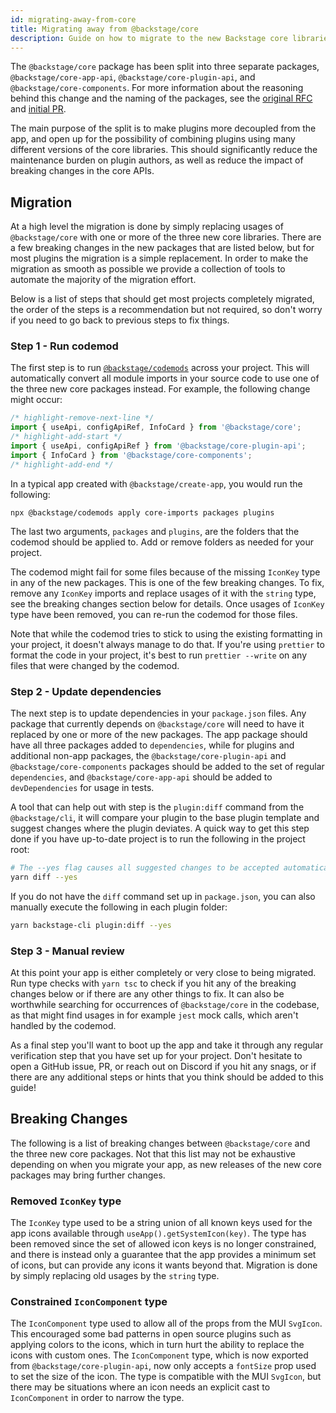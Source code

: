 ```yaml
---
id: migrating-away-from-core
title: Migrating away from @backstage/core
description: Guide on how to migrate to the new Backstage core libraries.
---
```


The `@backstage/core` package has been split into three separate packages,
`@backstage/core-app-api`, `@backstage/core-plugin-api`, and
`@backstage/core-components`. For more information about the reasoning behind
this change and the naming of the packages, see the
[original RFC](https://github.com/backstage/backstage/issues/4872) and
[initial PR](https://github.com/backstage/backstage/pull/5825).

The main purpose of the split is to make plugins more decoupled from the app,
and open up for the possibility of combining plugins using many different
versions of the core libraries. This should significantly reduce the maintenance
burden on plugin authors, as well as reduce the impact of breaking changes in
the core APIs.

## Migration

At a high level the migration is done by simply replacing usages of
`@backstage/core` with one or more of the three new core libraries. There are a
few breaking changes in the new packages that are listed below, but for most
plugins the migration is a simple replacement. In order to make the migration as
smooth as possible we provide a collection of tools to automate the majority of
the migration effort.

Below is a list of steps that should get most projects completely migrated, the
order of the steps is a recommendation but not required, so don't worry if you
need to go back to previous steps to fix things.

### Step 1 - Run codemod

The first step is to run
[`@backstage/codemods`](https://www.npmjs.com/package/@backstage/codemods)
across your project. This will automatically convert all module imports in your
source code to use one of the three new core packages instead. For example, the
following change might occur:

```ts
/* highlight-remove-next-line */
import { useApi, configApiRef, InfoCard } from '@backstage/core';
/* highlight-add-start */
import { useApi, configApiRef } from '@backstage/core-plugin-api';
import { InfoCard } from '@backstage/core-components';
/* highlight-add-end */
```

In a typical app created with `@backstage/create-app`, you would run the
following:

```shell
npx @backstage/codemods apply core-imports packages plugins
```

The last two arguments, `packages` and `plugins`, are the folders that the
codemod should be applied to. Add or remove folders as needed for your project.

The codemod might fail for some files because of the missing `IconKey` type in
any of the new packages. This is one of the few breaking changes. To fix, remove
any `IconKey` imports and replace usages of it with the `string` type, see the
breaking changes section below for details. Once usages of `IconKey` type have
been removed, you can re-run the codemod for those files.

Note that while the codemod tries to stick to using the existing formatting in
your project, it doesn't always manage to do that. If you're using `prettier` to
format the code in your project, it's best to run `prettier --write` on any
files that were changed by the codemod.

### Step 2 - Update dependencies

The next step is to update dependencies in your `package.json` files. Any
package that currently depends on `@backstage/core` will need to have it
replaced by one or more of the new packages. The app package should have all
three packages added to `dependencies`, while for plugins and additional non-app
packages, the `@backstage/core-plugin-api` and `@backstage/core-components`
packages should be added to the set of regular `dependencies`, and
`@backstage/core-app-api` should be added to `devDependencies` for usage in
tests.

A tool that can help out with step is the `plugin:diff` command from the
`@backstage/cli`, it will compare your plugin to the base plugin template and
suggest changes where the plugin deviates. A quick way to get this step done if
you have up-to-date project is to run the following in the project root:

```bash
# The --yes flag causes all suggested changes to be accepted automatically
yarn diff --yes
```

If you do not have the `diff` command set up in `package.json`, you can also
manually execute the following in each plugin folder:

```bash
yarn backstage-cli plugin:diff --yes
```

### Step 3 - Manual review

At this point your app is either completely or very close to being migrated. Run
type checks with `yarn tsc` to check if you hit any of the breaking changes
below or if there are any other things to fix. It can also be worthwhile
searching for occurrences of `@backstage/core` in the codebase, as that might
find usages in for example `jest` mock calls, which aren't handled by the
codemod.

As a final step you'll want to boot up the app and take it through any regular
verification step that you have set up for your project. Don't hesitate to open
a GitHub issue, PR, or reach out on Discord if you hit any snags, or if there
are any additional steps or hints that you think should be added to this guide!

## Breaking Changes

The following is a list of breaking changes between `@backstage/core` and the
three new core packages. Not that this list may not be exhaustive depending on
when you migrate your app, as new releases of the new core packages may bring
further changes.

### Removed `IconKey` type

The `IconKey` type used to be a string union of all known keys used for the app
icons available through `useApp().getSystemIcon(key)`. The type has been removed
since the set of allowed icon keys is no longer constrained, and there is
instead only a guarantee that the app provides a minimum set of icons, but can
provide any icons it wants beyond that. Migration is done by simply replacing
old usages by the `string` type.

### Constrained `IconComponent` type

The `IconComponent` type used to allow all of the props from the MUI `SvgIcon`.
This encouraged some bad patterns in open source plugins such as applying colors
to the icons, which in turn hurt the ability to replace the icons with custom
ones. The `IconComponent` type, which is now exported from
`@backstage/core-plugin-api`, now only accepts a `fontSize` prop used to set the
size of the icon. The type is compatible with the MUI `SvgIcon`, but there may
be situations where an icon needs an explicit cast to `IconComponent` in order
to narrow the type.
